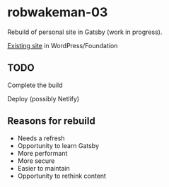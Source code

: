 # robwakeman-03

Rebuild of personal site in Gatsby (work in progress).

[Existing site](https://www.robwakeman.com/) in WordPress/Foundation

## TODO

Complete the build

Deploy (possibly Netlify)

## Reasons for rebuild

- Needs a refresh
- Opportunity to learn Gatsby
- More performant
- More secure
- Easier to maintain
- Opportunity to rethink content
